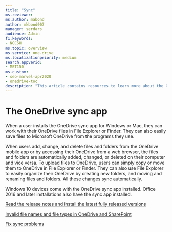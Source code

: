 ```yaml
---
title: "Sync"
ms.reviewer: 
ms.author: mabond
author: mkbond007
manager: serdars
audience: Admin
f1.keywords:
- NOCSH
ms.topic: overview
ms.service: one-drive
ms.localizationpriority: medium
search.appverid:
- MET150
ms.custom:
- seo-marvel-apr2020
- onedrive-toc
description: "This article contains resources to learn more about the OneDrive sync app. The app comes preinstalled with Windows 10 devices, and it's included with Office 2016 and later."
---
```


# The OneDrive sync app

When a user installs the OneDrive sync app for Windows or Mac, they can work with their OneDrive files in File Explorer or Finder. They can also easily save files to Microsoft OneDrive from the programs they use.

When users add, change, and delete files and folders from the OneDrive mobile app or by accessing their OneDrive from a web browser, the files and folders are automatically added, changed, or deleted on their computer and vice versa.
To upload files to OneDrive, users can simply copy or move them to OneDrive in File Explorer or Finder. They can also use File Explorer to easily organize their OneDrive by creating new folders, and moving and renaming files and folders. All these changes sync automatically.

Windows 10 devices come with the OneDrive sync app installed. Office 2016 and later installations also have the sync app installed.

[Read the release notes and install the latest fully released versions](https://support.office.com/article/845dcf18-f921-435e-bf28-4e24b95e5fc0)

[Invalid file names and file types in OneDrive and SharePoint](https://support.office.com/article/64883a5d-228e-48f5-b3d2-eb39e07630fa)

[Fix sync problems](https://support.office.com/article/83ab0d8a-8400-45b0-8dcf-dc8aa8a6bcf8)

